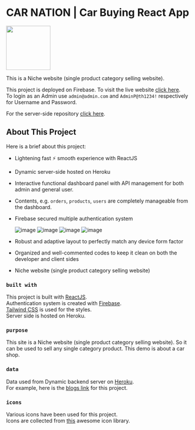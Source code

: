 # CAR NATION | Car Buying React App

<p>
	<img src="https://i.ibb.co/kSgBbCZ/CAR-NATION-ccexpress.png" height="120" />
</p>

This is a Niche website (single product category selling website).

This project is deployed on Firebase. To visit the live website [click here](https://car1-react-website.firebaseapp.com/).\
To login as an Admin use `admin@admin.com` and `AdminP@th1234!` respectively for Username and Password.

For the server-side repository [click here](https://github.com/prangancode/car-nation-server-side).

## About This Project

Here is a brief about this project:

- Lightening fast :zap: smooth experience with ReactJS
- Dynamic server-side hosted on Heroku
- Interactive functional dashboard panel with API management for both admin and general user.
- Contents, e.g. `orders`, `products`, `users` are completely manageable from the dashboard.
- Firebase secured multiple authentication system

  ![image](https://img.shields.io/badge/Email%20&%20Password-FFC905?style=for-the-badge) ![image](https://img.shields.io/badge/Gmail-D14836?style=for-the-badge&logo=gmail&logoColor=white) ![image](https://img.shields.io/badge/GitHub-100000?style=for-the-badge&logo=github&logoColor=white) ![image](https://img.shields.io/badge/Twitter-1DA1F2?style=for-the-badge&logo=twitter&logoColor=white)

- Robust and adaptive layout to perfectly match any device form factor
- Organized and well-commented codes to keep it clean on both the developer and client sides
- Niche website (single product category selling website)

### `built with`

This project is built with [ReactJS](https://reactjs.org/).\
Authentication system is created with [Firebase](https://firebase.google.com/).\
[Tailwind CSS](https://tailwindcss.com/) is used for the styles.\
Server side is hosted on Heroku.

### `purpose`

This site is a Niche website (single product category selling website). So it can be used to sell any single category product. This demo is about a car shop.

### `data`

Data used from Dynamic backend server on [Heroku](https://car-nation-server-side-production.up.railway.app/).\
For example, here is the [blogs link](https://car-nation-server-side-production.up.railway.app/blogs) for this project.

### `icons`

Various icons have been used for this project.\
Icons are collected from [this](https://react-icons.github.io/react-icons/) awesome icon library.
